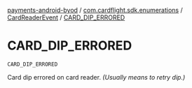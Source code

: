[payments-android-byod](../../index.md) / [com.cardflight.sdk.enumerations](../index.md) / [CardReaderEvent](index.md) / [CARD_DIP_ERRORED](./-c-a-r-d_-d-i-p_-e-r-r-o-r-e-d.md)

# CARD_DIP_ERRORED

`CARD_DIP_ERRORED`

Card dip errored on card reader. *(Usually means to retry dip.)*

